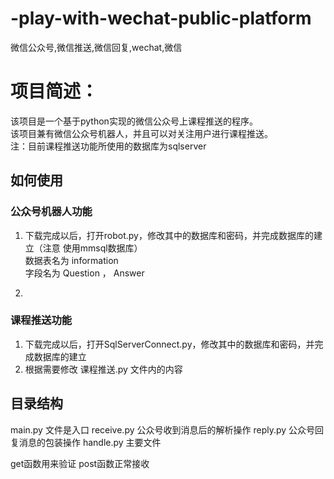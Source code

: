 # -play-with-wechat-public-platform
微信公众号,微信推送,微信回复,wechat,微信

# 项目简述：
该项目是一个基于python实现的微信公众号上课程推送的程序。  
该项目兼有微信公众号机器人，并且可以对关注用户进行课程推送。  
注：目前课程推送功能所使用的数据库为sqlserver  

## 如何使用
### 公众号机器人功能  
1. 下载完成以后，打开robot.py，修改其中的数据库和密码，并完成数据库的建立（注意 使用mmsql数据库）  
数据表名为 information  
字段名为 Question ， Answer  

2.

### 课程推送功能
1. 下载完成以后，打开SqlServerConnect.py，修改其中的数据库和密码，并完成数据库的建立  
2. 根据需要修改 课程推送.py 文件内的内容  


## 目录结构
main.py 文件是入口
receive.py 公众号收到消息后的解析操作
reply.py 公众号回复消息的包装操作
handle.py 主要文件

get函数用来验证
post函数正常接收
